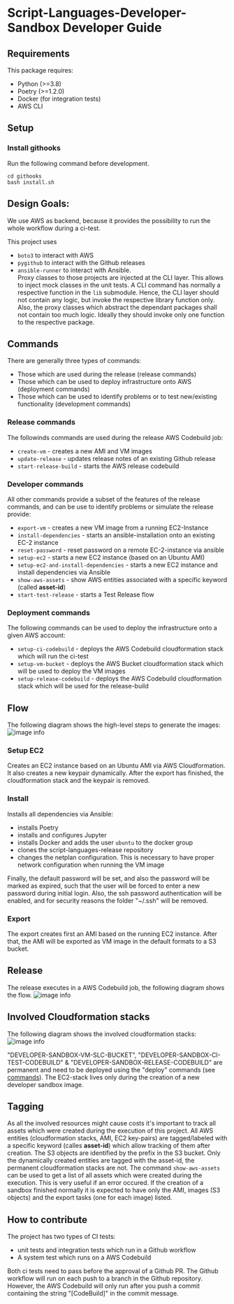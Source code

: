 # Script-Languages-Developer-Sandbox Developer Guide

## Requirements

This package requires:
* Python (>=3.8)
* Poetry (>=1.2.0)
* Docker (for integration tests)
* AWS CLI

## Setup

### Install githooks

Run the following command before development.

```shell
cd githooks
bash install.sh
```

## Design Goals:

We use AWS as backend, because it provides the possibility to run the whole workflow during a ci-test.

This project uses 
- `boto3` to interact with AWS
- `pygithub` to interact with the Github releases
- `ansible-runner` to interact with Ansible.  
Proxy classes to those projects are injected at the CLI layer. This allows to inject mock classes in the unit tests. 
A CLI command has normally a respective function in the `lib` submodule. Hence, the CLI layer should not contain any logic, but invoke the respective library function only. Also, the proxy classes which abstract the dependant packages shall not contain too much logic. Ideally they should invoke only one function to the respective package.


## Commands

There are generally three types of commands:
- Those which are used during the release (release commands)
- Those which can be used to deploy infrastructure onto AWS (deployment commands)
- Those which can be used to identify problems or to test new/existing functionality (development commands)

### Release commands

The followinds commands are used during the release AWS Codebuild job:
- `create-vm` - creates a new AMI and VM images
- `update-release` - updates release notes of an existing Github release
- `start-release-build` - starts the AWS release codebuild 

### Developer commands

All other commands provide a subset of the features of the release commands, and can be use to identify problems or simulate the release provide:
- `export-vm` - creates a new VM image from a running EC2-Instance
- `install-dependencies` - starts an ansible-installation onto an existing EC-2 instance
- `reset-password` - reset password on a remote EC-2-instance via ansible
- `setup-ec2` - starts a new EC2 instance (based on an Ubuntu AMI)
- `setup-ec2-and-install-dependencies` - starts a new EC2 instance and install dependencies via Ansible
- `show-aws-assets` - show AWS entities associated with a specific keyword (called __asset-id__)
- `start-test-release` - starts a Test Release flow

### Deployment commands

The following commands can be used to deploy the infrastructure onto a given AWS account:
- `setup-ci-codebuild` - deploys the AWS Codebuild cloudformation stack which will run the ci-test
- `setup-vm-bucket` - deploys the AWS Bucket cloudformation stack which will be used to deploy the VM images
- `setup-release-codebuild` - deploys the AWS Codebuild cloudformation stack which will be used for the release-build

## Flow

The following diagram shows the high-level steps to generate the images:  
![image info](./img/create-vm-overview.drawio.png)

### Setup EC2

Creates an EC2 instance based on an Ubuntu AMI via AWS Cloudformation. It also creates a new keypair dynamically.
After the export has finished, the cloudformation stack and the keypair is removed.

### Install

Installs all dependencies via Ansible:
- installs Poetry
- installs and configures Jupyter
- installs Docker and adds the user `ubuntu` to the docker group
- clones the script-languages-release repository
- changes the netplan configuration. This is necessary to have proper network configuration when running the VM image

Finally, the default password will be set, and also the password will be marked as expired, such that the user will be forced to enter a new password during initial login.
Also, the ssh password authentication will be enabled, and for security reasons the folder "~/.ssh" will be removed.

### Export

The export creates first an AMI based on the running EC2 instance. After that, the AMI will be exported as VM image in the default formats to a S3 bucket.

## Release

The release executes in a AWS Codebuild job, the following diagram shows the flow.
![image info](./img/create-vm-release.drawio.png)


## Involved Cloudformation stacks

The following diagram shows the involved cloudformation stacks:
![image info](./img/cloudformation-stacks.drawio.png)

"DEVELOPER-SANDBOX-VM-SLC-BUCKET", "DEVELOPER-SANDBOX-CI-TEST-CODEBUILD" & "DEVELOPER-SANDBOX-RELEASE-CODEBUILD" are permanent and need to be deployed using the "deploy" commands (see [commands](#deployment-commands)).
The EC2-stack lives only during the creation of a new developer sandbox image.

## Tagging

As all the involved resources might cause costs it's important to track all assets which were created during the execution of this project.
All AWS entities (cloudformation stacks, AMI, EC2 key-pairs) are tagged/labeled with a specific keyword (calles __asset-id__) which allow tracking of them after creation.
The S3 objects are identified by the prefix in the S3 bucket. Only the dynamically created entities are tagged with the asset-id, the permanent cloudformation stacks are not.
The command `show-aws-assets` can be used to get a list of all assets which were created during the execution.
This is very useful if an error occured.
If the creation of a sandbox finished normally it is expected to have only the AMI, images (S3 objects) and the export tasks (one for each image) listed.


## How to contribute

The project has two types of CI tests:
- unit tests and integration tests which run in a Github workflow
- A system test which runs on a AWS Codebuild

Both ci tests need to pass before the approval of a Github PR.
The Github workflow will run on each push to a branch in the Github repository. However, the AWS Codebuild will only run after you push a commit containing the string "[CodeBuild]" in the commit message. 